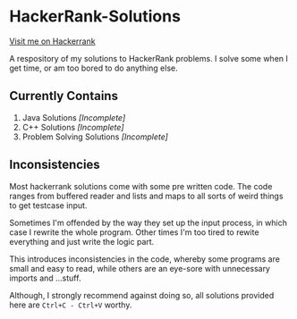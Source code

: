 # HackerRank-Solutions
<a href="https://www.hackerrank.com/CosmicInfinity" target="_blank">Visit me on Hackerrank</a>

A respository of my solutions to HackerRank problems. I solve some when I get time, or am too bored to do anything else.

## Currently Contains
1. Java Solutions *[Incomplete]*
2. C++ Solutions *[Incomplete]*
3. Problem Solving Solutions *[Incomplete]*

## Inconsistencies

Most hackerrank solutions come with some pre written code. The code ranges from buffered reader and lists and maps to all sorts of weird things to get testcase input.

Sometimes I'm offended by the way they set up the input process, in which case I rewrite the whole program.
Other times I'm too tired to rewite everything and just write the logic part.

This introduces inconsistencies in the code, whereby some programs are small and easy to read, while others are an eye-sore with unnecessary imports and ...stuff.

Although, I strongly recommend against doing so, all solutions provided here are `Ctrl+C - Ctrl+V` worthy.
